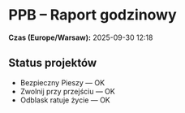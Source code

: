# PPB – Raport godzinowy
**Czas (Europe/Warsaw):** 2025-09-30 12:18

## Status projektów
- Bezpieczny Pieszy — OK
- Zwolnij przy przejściu — OK
- Odblask ratuje życie — OK


